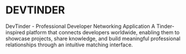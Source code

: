 # DEVTINDER
DevTinder - Professional Developer Networking Application
A Tinder-inspired platform that connects developers worldwide, enabling them to showcase projects, share knowledge, and build meaningful professional relationships through an intuitive matching interface.

